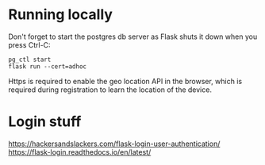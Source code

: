 # Running locally

Don't forget to start the postgres db server as Flask shuts it down when you press Ctrl-C:

```
pg_ctl start
flask run --cert=adhoc
```

Https is required to enable the geo location API in the browser, which is required during registration to learn the location of the device.

# Login stuff

https://hackersandslackers.com/flask-login-user-authentication/
https://flask-login.readthedocs.io/en/latest/
